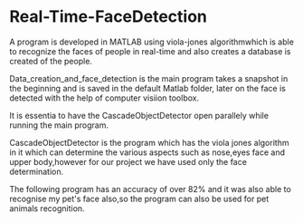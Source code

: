 # Real-Time-FaceDetection
A program is developed in MATLAB using viola-jones algorithmwhich is able to recognize the faces of people in real-time and also creates a database is created of the people.

Data_creation_and_face_detection is the main program takes a snapshot in the beginning and is saved in the default Matlab folder, later on the face is detected with the help of computer visiion toolbox.

It is essentia to have the CascadeObjectDetector open parallely while running the main program.

CascadeObjectDetector is the program which has the viola jones algorithm in it which can determine the various aspects such as nose,eyes face and upper body,however for our project we have used only the face determination.

The following program has an accuracy of over 82% and it was also able to recognise my pet's face also,so the program can also be used for pet animals recognition.

